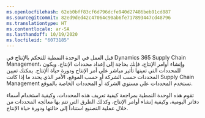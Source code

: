 ```yaml
---
ms.openlocfilehash: 62eb0bff83cf6d796dcfe940d27486beb91cd887
ms.sourcegitcommit: 82ed9ded42c47064c90ab6fe717893447cd48796
ms.translationtype: HT
ms.contentlocale: ar-SA
ms.lasthandoff: 10/19/2020
ms.locfileid: "6073185"
---
```

قبل العمل في الوحدة النمطية للتحكم بالإنتاج في Dynamics 365 Supply Chain Management، وإنشاء أوامر الإنتاج، فإنك بحاجة إلى إعداد محددات الإنتاج. ويكون للمحددات التي تعينها تأثير مباشر علي أمر الإنتاج ودورة حياة الإنتاج. يمكنك تعيين المحددات حسب الشركة أو حسب الموقع، الأمر الذي يحدد ما إذا كانت Supply Chain Management تستخدم المحددات علي مستوي الشركة أو المحددات الخاصة بالموقع.

تقوم هذه الوحدة النمطية بمراجعة كيفية تعريف هذه المحددات، وكيفية استخدام أسماء دفاتر اليومية، وكيفية إنشاء أوامر الإنتاج، وكذلك الطرق التي تتم بها معالجه المحددات من خلال عملية التصنيع استناداً إلى حالتها ودورة حياة الإنتاج. 

